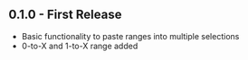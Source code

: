 ## 0.1.0 - First Release
* Basic functionality to paste ranges into multiple selections
* 0-to-X and 1-to-X range added
